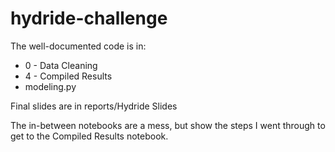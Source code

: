 # hydride-challenge

The well-documented code is in:

* 0 - Data Cleaning
* 4 - Compiled Results
* modeling.py

Final slides are in reports/Hydride Slides

The in-between notebooks are a mess, but show the steps I went through to get to the Compiled Results notebook.
